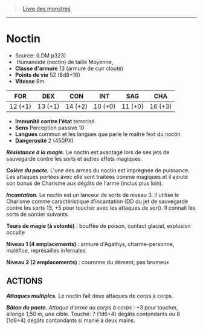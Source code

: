 ﻿> [Livre des monstres](tome_of_beasts.md)

---

# Noctin

- Source: (LDM p323)
-  Humanoïde (noctin) de taille Moyenne,
- **Classe d'armure** 13 (armure de cuir clouté)
- **Points de vie** 52 (8d8+16)
- **Vitesse** 9m

|FOR|DEX|CON|INT|SAG|CHA|
|---|---|---|---|---|---|
|12 (+1)|13 (+1)|14 (+2)|10 (+0)|11 (+0)|16 (+3)|

- **Immunité contre l'état** terrorisé
- **Sens** Perception passive 10
- **Langues** commun et les langues que parle le maître fext du noctin
- **Dangerosité** 2 (450PX)

**_Résistance à la magie._** Le noctin est avantagé lors de ses jets de sauvegarde contre les sorts et autres effets magiques.

**_Colère du pacte._** L'une des armes du noctin est imprégnée de puissance. Les attaques portées avec elle sont traitées comme magiques et il ajoute son bonus de Charisme aux dégâts de l'arme (inclus plus loin).

**_Incantation._** Le noctin est un lanceur de sorts de niveau 3. Il utilise le Charisme comme caractéristique d'incantation (DD du jet de sauvegarde contre les sorts 13, +5 pour toucher avec les attaques de sort). Il connaît les sorts de sorcier suivants.

**Tours de magie (à volonté)** : bouffée de poison, contact glacial, explosion occulte

**Niveau 1 (4 emplacements)** : armure d'Agathys, charme-personne, maléfice, représailles infernales

**Niveau 2 (2 emplacements)** : couronne du dément, pas brumeux

## ACTIONS

**_Attaques multiples._** Le noctin fait deux attaques de corps à corps.

**_Bâton du pacte._** _Attaque d'arme au corps à corps :_ +3 pour toucher, allonge 1,50 m, une cible. Touché: 7 (1d6+4) dégâts contondants ou 8 (1d8+4) dégâts contondants si manié à deux mains.

